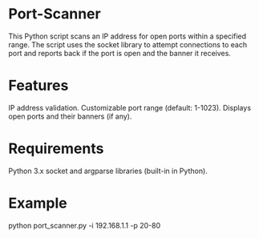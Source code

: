 # Port-Scanner
This Python script scans an IP address for open ports within a specified range. The script uses the socket library to attempt connections to each port and reports back if the port is open and the banner it receives.

# Features 
IP address validation.
Customizable port range (default: 1-1023).
Displays open ports and their banners (if any).

# Requirements
Python 3.x
socket and argparse libraries (built-in in Python).

# Example 
python port_scanner.py -i 192.168.1.1 -p 20-80

